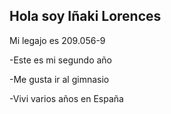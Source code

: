 ## Hola soy Iñaki Lorences
Mi legajo es 209.056-9

-Este es mi segundo año

-Me gusta ir al gimnasio

-Vivi varios años en España

